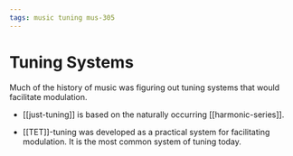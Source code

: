 ```yaml
---
tags: music tuning mus-305
---
```


# Tuning Systems

Much of the history of music was figuring out tuning systems that would facilitate modulation.

- [[just-tuning]] is based on the naturally occurring [[harmonic-series]].

- [[TET]]-tuning was developed as a practical system for facilitating modulation. It is the most common system of tuning today.
